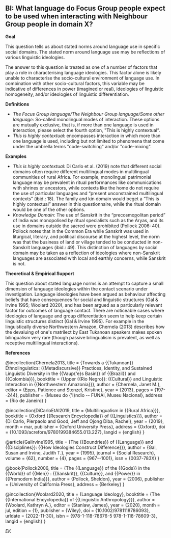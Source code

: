 
## BI: What language do Focus Group people expect to be used when interacting with Neighbour Group people in domain X?


**Goal**

This question tells us about stated norms around language use in specific social domains. The stated norm around language use may be reflections of various linguistic ideologies.



The answer to this question is treated as one of a number of factors that play a role in characterising language ideologies. This factor alone is likely unable to characterise the socio-cultural environment of language use. In combination with other socio-cultural factors, this variable may be indicative of differences in power (imagined or real), ideologies of linguistic homogeneity, and/or ideologies of linguistic differentiation.



**Definitions**

- *The Focus Group language/The Neighbour Group language/Some other language*: So-called monolingual modes of interaction. These options are mutually exclusive, that is, if more than one language is used in interaction, please select the fourth option, "This is highly contextual”.
- *This is highly contextual*: encompasses interaction in which more than one language is used, including but not limited to phenomena that come under the umbrella terms "code-switching" and/or "code-mixing".



**Examples**

- *This is highly contextual*: Di Carlo et al. (2019) note that different social domains often require different multilingual modes in multilingual communities of rural Africa. For example, monolingual patrimonial language may be prevalent in ritual performances like communications with shrines or ancestors, while contexts like the home do not require the use of particular languages and “present unconstrained multilingual contexts” (ibid.: 18). The family and kin domain would beget a “This is highly contextual” answer in this questionnaire, while the ritual domain would be one of the other options.
- *Knowledge Domain:* The use of Sanskrit in the “precosmopolitan period” of India was monopolised by ritual specialists such as the Āryas, and its use in domains outside the sacred were prohibited (Pollock 2006: 40). Pollock notes that in the Common Era while Sanskrit was used in liturgical, literary, and political discourse at the highest level, the norm was that the business of land or village tended to be conducted in non-Sanskrit languages (ibid.: 49). This distinction of languages by social domain may be taken as a reflection of ideologies where non-Sanskrit languages are associated with local and earthly concerns, while Sanskrit is not.




**Theoretical & Empirical Support**

This question about stated language norms is an attempt to capture a small dimension of language ideologies within the contact scenario under investigation. Language ideologies have been argued as behaviour affecting beliefs that have consequences for social and linguistic structures (Gal & Irvine 1995; Woolard 2020), and has been argued as a particularly relevant factor for outcomes of language contact. There are noticeable cases where ideologies of language and group differentiation seem to help keep certain linguistic structures distinct (Gal & Irvine 1995). For example in the linguistically diverse Northwestern Amazon, Chernela (2013) describes how the devaluing of one's matrilect by East Tukanoan speakers makes spoken bilingualism very rare (though passive bilingualism is prevalent, as well as receptive multilingual interactions).



**References**

@incollection{Chernela2013,
  title = {Towards a {{Tukanoan}} Ethnolinguistics: {{Metadiscursive}} Practices, Identity, and Sustained Linguistic Diversity in the {{Vaup{\'e}s Basin}} of {{Brazil}} and {{Colombia}}},
  booktitle = {Upper {{Rio Negro}}: {{Cultural}} and Linguistic Interaction in {{Northwestern Amazonia}}},
  author = {Chernela, Janet M.},
  editor = {Epps, Patience and Stenzel, Kristine},
  year = {2013},
  pages = {197--244},
  publisher = {Museu do {\'I}ndio -- FUNAI, Museu Nacional},
  address = {Rio de Janeiro}
}

@incollection{DiCarloEtAl2019,
  title = {Multilingualism in {{Rural Africa}}},
  booktitle = {Oxford {{Research Encyclopedia}} of {{Linguistics}}},
  author = {Di Carlo, Pierpaolo and Good, Jeff and Ojong Diba, Rachel},
  year = {2019},
  month = mar,
  publisher = {Oxford University Press},
  address = {Oxford},
  doi = {10.1093/acrefore/9780199384655.013.227},
  langid = {english}
}

@article{GalIrvine1995,
  title = {The {{Boundries}} of {{Language}} and {{Disciplines}}: {{How Ideologies Construct Difference}}},
  author = {Gal, Susan and Irvine, Judith T.},
  year = {1995},
  journal = {Social Research},
  volume = {62},
  number = {4},
  pages = {967--1001},
  issn = {0037-783X}
}

@book{Pollock2006,
  title = {The {{Language}} of the {{Gods}} in the {{World}} of {{Men}} : {{Sanskrit}}, {{Culture}}, and {{Power}} in {{Premodern India}}},
  author = {Pollock, Sheldon},
  year = {2006},
  publisher = {University of California Press},
  address = {Berkeley}
}

@incollection{Woolard2020,
  title = {Language Ideology},
  booktitle = {The {{International Encyclopedia}} of {{Linguistic Anthropology}}},
  author = {Woolard, Kathryn A.},
  editor = {Stanlaw, James},
  year = {2020},
  month = jul,
  edition = {1},
  publisher = {Wiley},
  doi = {10.1002/9781118786093},
  urldate = {2022-11-30},
  isbn = {978-1-118-78676-5 978-1-118-78609-3},
  langid = {english}
}



*EK*
